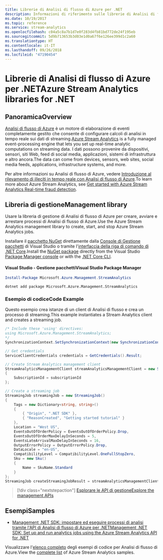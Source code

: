 ```yaml
---
title: Librerie di Analisi di flusso di Azure per .NET
description: Informazioni di riferimento sulle librerie di Analisi di flusso di Azure per .NET
ms.date: 10/19/2017
ms.topic: reference
ms.service: stream-analytics
ms.openlocfilehash: c04a5c8a7b1d7e0f283d4fb81bd772de24f195eb
ms.sourcegitcommit: 5d9b713653b3d03e1d0a67f6e126ee399d1c2a60
ms.translationtype: HT
ms.contentlocale: it-IT
ms.lasthandoff: 09/26/2018
ms.locfileid: "47190454"
---
```

# <a name="azure-stream-analytics-libraries-for-net"></a><span data-ttu-id="dba16-103">Librerie di Analisi di flusso di Azure per .NET</span><span class="sxs-lookup"><span data-stu-id="dba16-103">Azure Stream Analytics libraries for .NET</span></span>

## <a name="overview"></a><span data-ttu-id="dba16-104">Panoramica</span><span class="sxs-lookup"><span data-stu-id="dba16-104">Overview</span></span>

<span data-ttu-id="dba16-105">[Analisi di flusso di Azure](/azure/stream-analytics/stream-analytics-introduction) è un motore di elaborazione di eventi completamente gestito che consente di configurare calcoli di analisi in tempo reale sui dati di streaming.</span><span class="sxs-lookup"><span data-stu-id="dba16-105">[Azure Stream Analytics](/azure/stream-analytics/stream-analytics-introduction) is a fully managed event-processing engine that lets you set up real-time analytic computations on streaming data.</span></span> <span data-ttu-id="dba16-106">I dati possono provenire da dispositivi, sensori, siti Web, feed di social media, applicazioni, sistemi di infrastruttura e altro ancora.</span><span class="sxs-lookup"><span data-stu-id="dba16-106">The data can come from devices, sensors, web sites, social media feeds, applications, infrastructure systems, and more.</span></span> 

<span data-ttu-id="dba16-107">Per altre informazioni su Analisi di flusso di Azure, vedere [Introduzione al rilevamento di illeciti in tempo reale con Analisi di flusso di Azure](/azure/stream-analytics/stream-analytics-real-time-fraud-detection).</span><span class="sxs-lookup"><span data-stu-id="dba16-107">To learn more about Azure Stream Analytics, see [Get started with Azure Stream Analytics Real-time fraud detection](/azure/stream-analytics/stream-analytics-real-time-fraud-detection).</span></span>


## <a name="management-library"></a><span data-ttu-id="dba16-108">Libreria di gestione</span><span class="sxs-lookup"><span data-stu-id="dba16-108">Management library</span></span>

<span data-ttu-id="dba16-109">Usare la libreria di gestione di Analisi di flusso di Azure per creare, avviare e arrestare processi di Analisi di flusso di Azure.</span><span class="sxs-lookup"><span data-stu-id="dba16-109">Use the Azure Stream Analytics management library to create, start, and stop Azure Stream Analytics jobs.</span></span>

<span data-ttu-id="dba16-110">Installare il [pacchetto NuGet](https://www.nuget.org/packages/Microsoft.Azure.Management.StreamAnalytics) direttamente dalla [Console di Gestione pacchetti][PackageManager] di Visual Studio o tramite l'[interfaccia della riga di comando di .NET Core][DotNetCLI].</span><span class="sxs-lookup"><span data-stu-id="dba16-110">Install the [NuGet package](https://www.nuget.org/packages/Microsoft.Azure.Management.StreamAnalytics) directly from the Visual Studio [Package Manager console][PackageManager] or with the [.NET Core CLI][DotNetCLI].</span></span>

#### <a name="visual-studio-package-manager"></a><span data-ttu-id="dba16-111">Visual Studio - Gestione pacchetti</span><span class="sxs-lookup"><span data-stu-id="dba16-111">Visual Studio Package Manager</span></span>

```powershell
Install-Package Microsoft.Azure.Management.StreamAnalytics
```

```bash
dotnet add package Microsoft.Azure.Management.StreamAnalytics
```

### <a name="code-example"></a><span data-ttu-id="dba16-112">Esempio di codice</span><span class="sxs-lookup"><span data-stu-id="dba16-112">Code Example</span></span>

<span data-ttu-id="dba16-113">Questo esempio crea istanze di un client di Analisi di flusso e crea un processo di streaming.</span><span class="sxs-lookup"><span data-stu-id="dba16-113">This example instantiates a Stream Analytics client and creates a streaming job.</span></span>

```csharp
/* Include these 'using' directives:
using Microsoft.Azure.Management.StreamAnalytics;
*/
SynchronizationContext.SetSynchronizationContext(new SynchronizationContext());

// Get credentials
ServiceClientCredentials credentials = GetCredentials().Result;

// Create Stream Analytics management client
StreamAnalyticsManagementClient streamAnalyticsManagementClient = new StreamAnalyticsManagementClient(credentials)
{
    SubscriptionId = subscriptionId
};

// Create a streaming job
StreamingJob streamingJob = new StreamingJob()
{
    Tags = new Dictionary<string, string>()
    {
        { "Origin", ".NET SDK" },
        { "ReasonCreated", "Getting started tutorial" }
    },
    Location = "West US",
    EventsOutOfOrderPolicy = EventsOutOfOrderPolicy.Drop,
    EventsOutOfOrderMaxDelayInSeconds = 5,
    EventsLateArrivalMaxDelayInSeconds = 16,
    OutputErrorPolicy = OutputErrorPolicy.Drop,
    DataLocale = "en-US",
    CompatibilityLevel = CompatibilityLevel.OneFullStopZero,
    Sku = new Sku()
    {
        Name = SkuName.Standard
    }
};
StreamingJob createStreamingJobResult = streamAnalyticsManagementClient.StreamingJobs.CreateOrReplace(streamingJob, resourceGroupName, streamingJobName);
```

> [!div class="nextstepaction"]
> [<span data-ttu-id="dba16-114">Esplorare le API di gestione</span><span class="sxs-lookup"><span data-stu-id="dba16-114">Explore the management APIs</span></span>](/dotnet/api/overview/azure/streamanalytics/management)


## <a name="samples"></a><span data-ttu-id="dba16-115">Esempi</span><span class="sxs-lookup"><span data-stu-id="dba16-115">Samples</span></span>

- [<span data-ttu-id="dba16-116">Management .NET SDK: impostare ed eseguire processi di analisi tramite l'API di Analisi di flusso di Azure per .NET</span><span class="sxs-lookup"><span data-stu-id="dba16-116">Management .NET SDK: Set up and run analytics jobs using the Azure Stream Analytics API for .NET</span></span>](/azure/stream-analytics/stream-analytics-dotnet-management-sdk)

<span data-ttu-id="dba16-117">Visualizzare l'[elenco completo](https://azure.microsoft.com/resources/samples/?platform=dotnet&service=stream-analytics) degli esempi di codice per Analisi di flusso di Azure.</span><span class="sxs-lookup"><span data-stu-id="dba16-117">View the [complete list](https://azure.microsoft.com/resources/samples/?platform=dotnet&service=stream-analytics) of Azure Stream Analytics samples.</span></span>

[PackageManager]: https://docs.microsoft.com/nuget/tools/package-manager-console
[DotNetCLI]: https://docs.microsoft.com/dotnet/core/tools/dotnet-add-package
